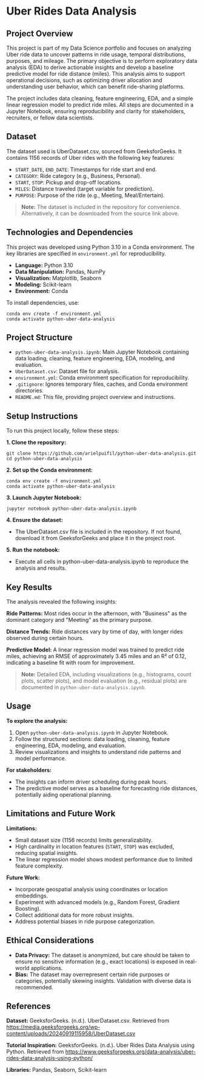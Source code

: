 # Uber Rides Data Analysis

## Project Overview

This project is part of my Data Science portfolio and focuses on analyzing Uber ride data to uncover patterns in ride usage, temporal distributions, purposes, and mileage. The primary objective is to perform exploratory data analysis (EDA) to derive actionable insights and develop a baseline predictive model for ride distance (miles). This analysis aims to support operational decisions, such as optimizing driver allocation and understanding user behavior, which can benefit ride-sharing platforms.

The project includes data cleaning, feature engineering, EDA, and a simple linear regression model to predict ride miles. All steps are documented in a Jupyter Notebook, ensuring reproducibility and clarity for stakeholders, recruiters, or fellow data scientists.

## Dataset

The dataset used is UberDataset.csv, sourced from GeeksforGeeks. It contains 1156 records of Uber rides with the following key features:

* `START_DATE`, `END_DATE`: Timestamps for ride start and end.
* `CATEGORY`: Ride category (e.g., Business, Personal).
* `START`, `STOP`: Pickup and drop-off locations.
* `MILES`: Distance traveled (target variable for prediction).
* `PURPOSE`: Purpose of the ride (e.g., Meeting, Meal/Entertain).

> **Note:** The dataset is included in the repository for convenience. Alternatively, it can be downloaded from the source link above.

## Technologies and Dependencies

This project was developed using Python 3.10 in a Conda environment. The key libraries are specified in `environment.yml` for reproducibility.

* **Language:** Python 3.10
* **Data Manipulation:** Pandas, NumPy
* **Visualization:** Matplotlib, Seaborn
* **Modeling:** Scikit-learn
* **Environment:** Conda

To install dependencies, use:
```
conda env create -f environment.yml
conda activate python-uber-data-analysis
```

## Project Structure

* `python-uber-data-analysis.ipynb`: Main Jupyter Notebook containing data loading, cleaning, feature engineering, EDA, modeling, and evaluation.
* `UberDataset.csv`: Dataset file for analysis.
* `environment.yml`: Conda environment specification for reproducibility.
* `.gitignore`: Ignores temporary files, caches, and Conda environment directories.
* `README.md`: This file, providing project overview and instructions.

## Setup Instructions

To run this project locally, follow these steps:

**1. Clone the repository:**
```
git clone https://github.com/arielpuifil/python-uber-data-analysis.git
cd python-uber-data-analysis
```

**2. Set up the Conda environment:**
```
conda env create -f environment.yml
conda activate python-uber-data-analysis
```

**3. Launch Jupyter Notebook:**
```
jupyter notebook python-uber-data-analysis.ipynb
```

**4. Ensure the dataset:**

* The UberDataset.csv file is included in the repository. If not found, download it from GeeksforGeeks and place it in the project root.

**5. Run the notebook:** 

* Execute all cells in python-uber-data-analysis.ipynb to reproduce the analysis and results.

## Key Results

The analysis revealed the following insights:

**Ride Patterns:** Most rides occur in the afternoon, with "Business" as the dominant category and "Meeting" as the primary purpose.

**Distance Trends:** Ride distances vary by time of day, with longer rides observed during certain hours.

**Predictive Model:** A linear regression model was trained to predict ride miles, achieving an RMSE of approximately 3.45 miles and an R² of 0.12, indicating a baseline fit with room for improvement.

> **Note:** Detailed EDA, including visualizations (e.g., histograms, count plots, scatter plots), and model evaluation (e.g., residual plots) are documented in `python-uber-data-analysis.ipynb`.

## Usage

**To explore the analysis:**

1. Open `python-uber-data-analysis.ipynb` in Jupyter Notebook.
2. Follow the structured sections: data loading, cleaning, feature engineering, EDA, modeling, and evaluation.
3. Review visualizations and insights to understand ride patterns and model performance.

**For stakeholders:**

* The insights can inform driver scheduling during peak hours.
* The predictive model serves as a baseline for forecasting ride distances, potentially aiding operational planning.

## Limitations and Future Work

**Limitations:**

* Small dataset size (1156 records) limits generalizability.
* High cardinality in location features (`START`, `STOP`) was excluded, reducing spatial insights.
* The linear regression model shows modest performance due to limited feature complexity.

**Future Work:**

* Incorporate geospatial analysis using coordinates or location embeddings.
* Experiment with advanced models (e.g., Random Forest, Gradient Boosting).
* Collect additional data for more robust insights.
* Address potential biases in ride purpose categorization.

## Ethical Considerations

* **Data Privacy:** The dataset is anonymized, but care should be taken to ensure no sensitive information (e.g., exact locations) is exposed in real-world applications.
* **Bias:** The dataset may overrepresent certain ride purposes or categories, potentially skewing insights. Validation with diverse data is recommended.

## References

**Dataset:** GeeksforGeeks. (n.d.). UberDataset.csv. Retrieved from https://media.geeksforgeeks.org/wp-content/uploads/20240919115958/UberDataset.csv

**Tutorial Inspiration:** GeeksforGeeks. (n.d.). Uber Rides Data Analysis using Python. Retrieved from https://www.geeksforgeeks.org/data-analysis/uber-rides-data-analysis-using-python/

**Libraries:** Pandas, Seaborn, Scikit-learn